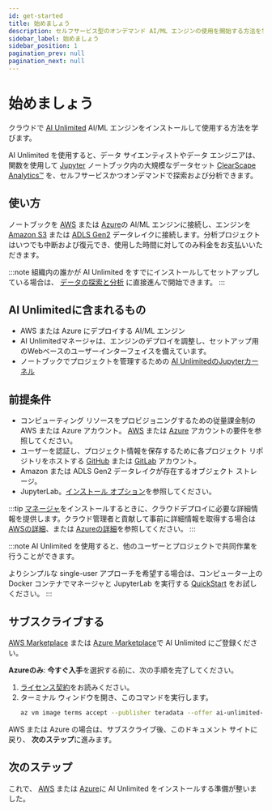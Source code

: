 ```yaml
---
id: get-started
title: 始めましょう
description: セルフサービス型のオンデマンド AI/ML エンジンの使用を開始する方法を学びます。
sidebar_label: 始めましょう
sidebar_position: 1
pagination_prev: null
pagination_next: null
---
```


# 始めましょう

クラウドで [AI Unlimited](https://www.teradata.com/platform/ai-unlimited) AI/ML エンジンをインストールして使用する方法を学びます。

AI Unlimited を使用すると、データ サイエンティストやデータ エンジニアは、関数を使用して [Jupyter](https://jupyter.org/) ノートブック内の大規模なデータセット [ClearScape Analytics™](https://docs.teradata.com/access/sources/dita/topic?dita:mapPath=phg1621910019905.ditamap&dita:ditavalPath=pny1626732985837.ditaval&dita:topicPath=gma1702668333653.dita) を、セルフサービスかつオンデマンドで探索および分析できます。 


## 使い方

ノートブックを [AWS](https://aws.amazon.com/) または [Azure](https://azure.microsoft.com/en-us)の AI/ML エンジンに接続し、エンジンを [Amazon S3](https://aws.amazon.com/pm/serv-s3/?gclid=Cj0KCQjwlZixBhCoARIsAIC745AmyEzPaBnrARQxyUW_un0BjgTxlHygMScf4ZbX-7dTeznc-psOFlwaAkjmEALw_wcB&trk=fecf68c9-3874-4ae2-a7ed-72b6d19c8034&sc_channel=ps&ef_id=Cj0KCQjwlZixBhCoARIsAIC745AmyEzPaBnrARQxyUW_un0BjgTxlHygMScf4ZbX-7dTeznc-psOFlwaAkjmEALw_wcB:G:s&s_kwcid=AL!4422!3!536452728638!e!!g!!amazon%20s3!11204620052!112938567994) または [ADLS Gen2](https://learn.microsoft.com/en-us/azure/storage/blobs/data-lake-storage-introduction) データレイクに接続します。分析プロジェクトはいつでも中断および復元でき、使用した時間に対してのみ料金をお支払いいただきます。

:::note
組織内の誰かが AI Unlimited をすでにインストールしてセットアップしている場合は、 [データの探索と分析](../explore-and-analyze-data) に直接進んで開始できます。
:::


## AI Unlimitedに含まれるもの

- AWS または Azure にデプロイする AI/ML エンジン
- AI Unlimitedマネージャは、エンジンのデプロイを調整し、セットアップ用のWebベースのユーザーインターフェイスを備えています。
- ノートブックでプロジェクトを管理するための [AI UnlimitedのJupyterカーネル](https://downloads.teradata.com/download/tools/teradata-ai-unlimited-jupyter-kernel)


## 前提条件

- コンピューティング リソースをプロビジョニングするための従量課金制の AWS または Azure アカウント。 [AWS](../resources/aws-requirements.md) または [Azure](../resources/azure-requirements.md) アカウントの要件を参照してください。
- ユーザーを認証し、プロジェクト情報を保存するために各プロジェクト リポジトリをホストする [GitHub](https://github.com) または [GitLab](https://gitlab.com) アカウント。
- Amazon または ADLS Gen2 データレイクが存在するオブジェクト ストレージ。
- JupyterLab。[インストール オプション](../resources/jupyterlab)を参照してください。

:::tip
[マネージャ](../glossary.md#ai-unlimited-manager)をインストールするときに、クラウドデプロイに必要な詳細情報を提供します。クラウド管理者と貢献して事前に詳細情報を取得する場合は [AWSの詳細](../install-ai-unlimited/prod-aws-console-deploy-ai-unlimited.md)、または [Azureの詳細](../install-ai-unlimited/prod-azure-portal-deploy-manager.md)を参照してください。
:::

:::note
AI Unlimited を使用すると、他のユーザーとプロジェクトで共同作業を行うことができます。 

よりシンプルな single-user アプローチを希望する場合は、コンピューター上の Docker コンテナでマネージャと JupyterLab を実行する [QuickStart](../resources/quickstart) をお試しください。
:::


## サブスクライブする

[AWS Marketplace](http://aws.amazon.com/marketplace/pp/prodview-2srvuo3mwqlig) または [Azure Marketplace](https://azuremarketplace.microsoft.com/en-us/marketplace/apps/teradata.ai-unlimited?tab=Overview)で AI Unlimited にご登録ください。

**Azureのみ**: **今すぐ入手**を選択する前に、次の手順を完了してください。
1.  [ライセンス契約](https://query.prod.cms.rt.microsoft.com/cms/api/am/binary/RW1lQlq)をお読みください。
2. ターミナル ウィンドウを開き、このコマンドを実行します。
    ``` bash
    az vm image terms accept --publisher teradata --offer ai-unlimited-vm --plan ai-unlimited-image
	```

AWS または Azure の場合は、サブスクライブ後、このドキュメント サイトに戻り、 **次のステップ**に進みます。


## 次のステップ

これで、 [AWS](deploy-manager-aws-console) または [Azure](deploy-manager-azure-portal)に AI Unlimited をインストールする準備が整いました。








